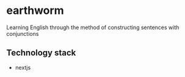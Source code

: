 # earthworm

Learning English through the method of constructing sentences with conjunctions


## Technology stack

- nextjs
